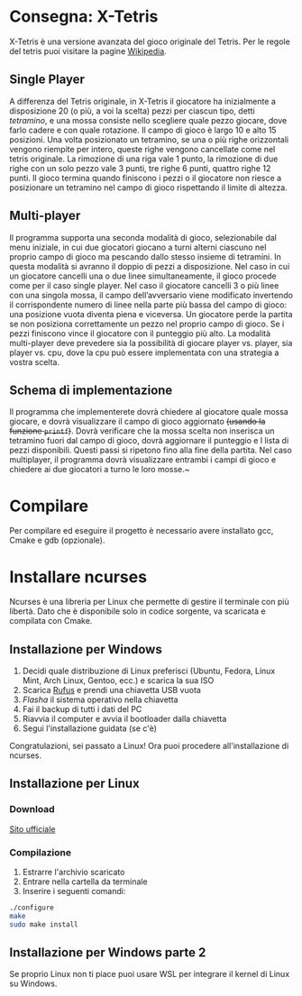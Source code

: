 # Consegna: X-Tetris
X-Tetris è una versione avanzata del gioco originale del Tetris. Per le regole del tetris puoi visitare la pagine
[Wikipedia](https://it.wikipedia.org/wiki/Tetris).
## Single Player
A differenza del Tetris originale, in X-Tetris il giocatore ha inizialmente a disposizione 20 (o più, a voi la
scelta) pezzi per ciascun tipo, detti _tetramino_, e una mossa consiste nello scegliere quale pezzo giocare, dove
farlo cadere e con quale rotazione.
Il campo di gioco è largo 10 e alto 15 posizioni. Una volta posizionato un tetramino, se una o più righe
orizzontali vengono riempite per intero, queste righe vengono cancellate come nel tetris originale.
La rimozione di una riga vale 1 punto, la rimozione di due righe con un solo pezzo vale 3 punti, tre righe 6
punti, quattro righe 12 punti.
Il gioco termina quando finiscono i pezzi o il giocatore non riesce a posizionare un tetramino nel campo di
gioco rispettando il limite di altezza.

## Multi-player
Il programma supporta una seconda modalità di gioco, selezionabile dal menu iniziale, in cui due giocatori
giocano a turni alterni ciascuno nel proprio campo di gioco ma pescando dallo stesso insieme di tetramini.
In questa modalità si avranno il doppio di pezzi a disposizione. Nel caso in cui un giocatore cancelli una
o due linee simultaneamente, il gioco procede come per il caso single player. Nel caso il giocatore cancelli
3 o più linee con una singola mossa, il campo dell’avversario viene modificato invertendo il corrispondente
numero di linee nella parte più bassa del campo di gioco: una posizione vuota diventa piena e viceversa.
Un giocatore perde la partita se non posiziona correttamente un pezzo nel proprio campo di gioco. Se i pezzi
finiscono vince il giocatore con il punteggio più alto.
La modalità multi-player deve prevedere sia la possibilità di giocare player vs. player, sia player vs. cpu, dove
la cpu può essere implementata con una strategia a vostra scelta.

## Schema di implementazione
Il programma che implementerete dovrà chiedere al giocatore quale mossa giocare, e dovrà visualizzare il
campo di gioco aggiornato ~~(usando la funzione `printf`)~~. Dovrà verificare che la mossa scelta non inserisca
un tetramino fuori dal campo di gioco, dovrà aggiornare il punteggio e l lista di pezzi disponibili. Questi
passi si ripetono fino alla fine della partita.
Nel caso multiplayer, il programma dovrà visualizzare entrambi i campi di gioco e chiedere ai due giocatori
a turno le loro mosse.~

# Compilare
Per compilare ed eseguire il progetto è necessario avere installato gcc, Cmake e gdb (opzionale).

# Installare ncurses
Ncurses è una libreria per Linux che permette di gestire il terminale con più libertà. Dato che è disponibile solo in codice sorgente, va scaricata e compilata con Cmake.
## Installazione per Windows
1. Decidi quale distribuzione di Linux preferisci (Ubuntu, Fedora, Linux Mint, Arch Linux, Gentoo, ecc.) e scarica la sua ISO
2. Scarica [Rufus](https://rufus.ie/) e prendi una chiavetta USB vuota
3. _Flasha_ il sistema operativo nella chiavetta
4. Fai il backup di tutti i dati del PC
5. Riavvia il computer e avvia il bootloader dalla chiavetta
6. Segui l'installazione guidata (se c'è)

Congratulazioni, sei passato a Linux! Ora puoi procedere all'installazione di ncurses.

## Installazione per Linux
### Download
[Sito ufficiale](https://invisible-island.net/ncurses/)
### Compilazione
1. Estrarre l'archivio scaricato
2. Entrare nella cartella da terminale
3. Inserire i seguenti comandi:
```bash
./configure
make
sudo make install
```

## Installazione per Windows parte 2
Se proprio Linux non ti piace puoi usare WSL per integrare il kernel di Linux su Windows.
